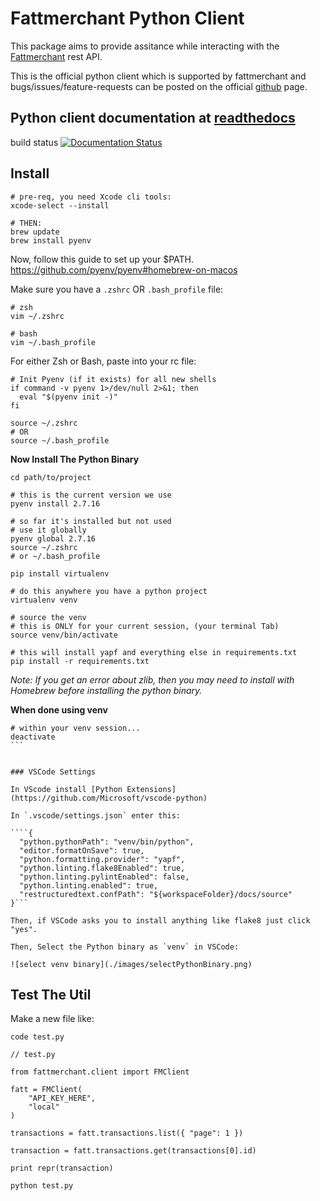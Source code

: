 # Fattmerchant Python Client

This package aims to provide assitance while interacting with the
[Fattmerchant](https://fattmerchant.com/api-documentation/) rest API.

This is the official python client which is supported by fattmerchant and bugs/issues/feature-requests can be posted on the official [github](https://github.com/fattmerchantorg/fattmerchant_python_client) page.

## Python client documentation at [readthedocs](https://fattmerchant-python-sdk.readthedocs.io/en/latest/)

build status
[![Documentation Status](https://readthedocs.org/projects/fattmerchant-python-client/badge/?version=latest)](https://fattmerchant-python-client.readthedocs.io/en/latest/?badge=latest)

## Install

```
# pre-req, you need Xcode cli tools:
xcode-select --install

# THEN:
brew update
brew install pyenv
```

Now, follow this guide to set up your \$PATH.
https://github.com/pyenv/pyenv#homebrew-on-macos

Make sure you have a `.zshrc` OR `.bash_profile` file:

```
# zsh
vim ~/.zshrc

# bash
vim ~/.bash_profile
```

For either Zsh or Bash, paste into your rc file:

```
# Init Pyenv (if it exists) for all new shells
if command -v pyenv 1>/dev/null 2>&1; then
  eval "$(pyenv init -)"
fi
```

```
source ~/.zshrc
# OR
source ~/.bash_profile
```

**Now Install The Python Binary**

```
cd path/to/project

# this is the current version we use
pyenv install 2.7.16

# so far it's installed but not used
# use it globally
pyenv global 2.7.16
source ~/.zshrc
# or ~/.bash_profile

pip install virtualenv

# do this anywhere you have a python project
virtualenv venv

# source the venv
# this is ONLY for your current session, (your terminal Tab)
source venv/bin/activate

# this will install yapf and everything else in requirements.txt
pip install -r requirements.txt
```

_Note: If you get an error about zlib, then you may need to install with Homebrew before installing the python binary._

**When done using venv**

`````
# within your venv session...
deactivate
```


### VSCode Settings

In VScode install [Python Extensions](https://github.com/Microsoft/vscode-python)

In `.vscode/settings.json` enter this:

````{
  "python.pythonPath": "venv/bin/python",
  "editor.formatOnSave": true,
  "python.formatting.provider": "yapf",
  "python.linting.flake8Enabled": true,
  "python.linting.pylintEnabled": false,
  "python.linting.enabled": true,
  "restructuredtext.confPath": "${workspaceFolder}/docs/source"
}```

Then, if VSCode asks you to install anything like flake8 just click "yes".

Then, Select the Python binary as `venv` in VSCode:

![select venv binary](./images/selectPythonBinary.png)
`````

## Test The Util

Make a new file like:

`code test.py`

```
// test.py

from fattmerchant.client import FMClient

fatt = FMClient(
    "API_KEY_HERE",
    "local"
)

transactions = fatt.transactions.list({ "page": 1 })

transaction = fatt.transactions.get(transactions[0].id)

print repr(transaction)

```

```
python test.py
```
